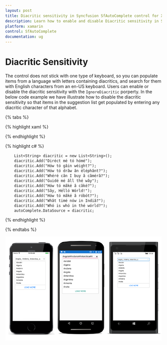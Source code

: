 ```yaml
---
layout: post
title: Diacritic sensitivity in Syncfusion SfAutoComplete control for Xamarin.Forms
description: Learn how to enable and disable Diacritic sensitivity in SfAutoComplete
platform: xamarin
control: SfAutoComplete
documentation: ug
---
```

# Diacritic Sensitivity

The control does not stick with one type of keyboard, so you can populate items from a language with letters containing diacritics, and search for them with English characters from an en-US keyboard. Users can enable or disable the diacritic sensitivity with the `IgnoreDiacritic` porperty. In the below code example we have illustrate how to disable the diacritic sensitivity so that items in the suggestion list get populated by entering any diacritic character of that alphabet.

{% tabs %}

{% highlight xaml %}

<StackLayout VerticalOptions="Start" HorizontalOptions="Start" Padding="30">
    <auto:SfAutoComplete HeightRequest="40" x:Name="autoComplete" TextHighlightMode="MultipleOccurrence" SuggestionMode="Contains" HighlightedTextColor="Red" IgnoreDiacritic="false"  /> 
</StackLayout>                   


{% endhighlight %}

{% highlight c# %}

        List<String> diacritic = new List<String>();
		diacritic.Add("Diréct mé tó hómé");
		diacritic.Add("Hów tó gâin wéight?");
		diacritic.Add("Hów tó drâw ân éléphânt?");
		diacritic.Add("Whéré cân I buy â câmérâ?");
		diacritic.Add("Guidé mé âll thé wây");
		diacritic.Add("Hów tó mâké â câké?");
		diacritic.Add("Sây, Hélló Wórld!");
		diacritic.Add("Hów tó mâké â róbót?");
		diacritic.Add("Whât timé nów in Indiâ?");
		diacritic.Add("Whó is whó in thé wórld?");
		autoComplete.DataSource = diacritic;

{% endhighlight %}

{% endtabs %}

![](images/Maximum-display-item-with-Expander/LoadMore.png)


